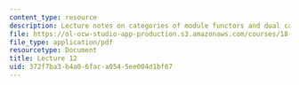 ```yaml
---
content_type: resource
description: Lecture notes on categories of module functors and dual categories.
file: https://ol-ocw-studio-app-production.s3.amazonaws.com/courses/18-769-topics-in-lie-theory-tensor-categories-spring-2009/372f7ba3b4a06faca0545ee004d1bf67_MIT18_769S09_lec12.pdf
file_type: application/pdf
resourcetype: Document
title: Lecture 12
uid: 372f7ba3-b4a0-6fac-a054-5ee004d1bf67
---
```

